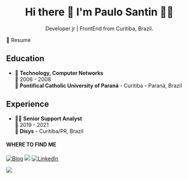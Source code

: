 <!---
- 👋 Hi, I’m @pauloSantin
- 👀 I’m interested in ...
- 🌱 I’m currently learning ...
- 💞️ I’m looking to collaborate on ...
- 📫 How to reach me ...


pauloSantin/pauloSantin is a ✨ special ✨ repository because its `README.md` (this file) appears on your GitHub profile.
You can click the Preview link to take a look at your changes.
--->


<h1 align='center'>
  Hi there 👋 I'm Paulo Santin 👨‍💻
</h1>
<p align='center'>
  Developer jr | FrontEnd from Curitiba, Brazil.
</p>



<!---
![](https://img.shields.io/badge/Code-Python-informational?style=flat-square&logo=python&logoColor=white&color=eeeeee)
![](https://img.shields.io/badge/Shell-Bash-informational?style=flat-square&logo=gnu-bash&logoColor=white&color=eeeeee)
![](https://img.shields.io/badge/Database-Postgresql-informational?style=flat-square&logo=postgresql&logoColor=white&color=eeeeee)
![](https://img.shields.io/badge/Tools-VsCode-informational?style=flat-square&logo=visualstudiocode&logoColor=white&color=eeeeee)
![](https://img.shields.io/badge/Tools-Git-informational?style=flat-square&logo=git&logoColor=white&color=eeeeee)
![](https://img.shields.io/badge/OS-Linux-informational?style=flat-square&logo=linux&logoColor=white&color=eeeeee)

A Backend Python developer, open source enthusiast, hobbyist game developer, husband, christian and happy Linux user working from Brazil. 🇧🇷

<p align='center'>
  📫 How to reach me: <a href='mailto:paulo.santin@outlook.com'>paulo.santin@outlook.com</a>
</p>
--->



<!---
<img src="https://media.giphy.com/media/l378BzHA5FwWFXVSg/giphy.gif" align="right">

<details>
--->
  <summary>📃 Resume</summary>



## Education

- 📖 **Technology, Computer Networks**\
📆 2006 - 2008\
📍 **Pontifical Catholic University of Paraná** - Curitiba - Paraná, Brazil

## Experience


- 👨‍💻 **Senior Support Analyst**\
📆 2019 - 2021\
📍 **Disys** - Curitiba/PR, Brazil



#### WHERE TO FIND ME
<p>
  <a href="https://mstuttgart.github.io/" target="_blank"><img alt="Blog" src="https://img.shields.io/badge/blog-gray.svg?style=for-the-badge&logo=www&logoColor=afc8a0" /></a>
  <a href="mailto:paulo.santin@gmail.com"><img src = "https://img.shields.io/badge/gmail-red?&style=for-the-badge&logo=gmail&logoColor=white"></a> 
  <a href="https://www.linkedin.com/in/paulo-otavio-santin/" target="_blank"><img alt="LinkedIn" src="https://img.shields.io/badge/linkedin-blue.svg?&style=for-the-badge&logo=linkedin&logoColor=white" /></a>
  <!---
  
  <a href="https://marketplace.visualstudio.com/publishers/mstuttgart" target="_blank"><img alt="Marketplace" src="https://img.shields.io/badge/marketplace-yellow.svg?&style=for-the-badge&logo=visual-studio-code&logoColor=white" /></a>
  <a href="https://mstuttgart.itch.io" target="_blank"><img alt="Itchio" src="https://img.shields.io/badge/itchio-gray.svg?&style=for-the-badge&logo=itch.io&logoColor=white" /></a>
  <a href="https://www.instagram.com/michstuttgart/" target="_blank"><img alt="Instagram" src="https://img.shields.io/badge/Instagram-E4405F?style=for-the-badge&logo=instagram&logoColor=white" /></a>
  <a href="https://goodreads.com/mstuttgart" target="_blank"><img alt="Goodreads" src="https://img.shields.io/badge/Goodreads-EDE6D6.svg?&style=for-the-badge&logo=goodreads&logoColor=6E5942" /></a>
</p>
--->
<p align='left'>
  <a href="#"><img src="https://badges.pufler.dev/visits/pauloSantin/pauloSantin"></a>
</p>
